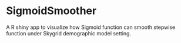 # SigmoidSmoother
A R shiny app to visualize how Sigmoid function can smooth stepwise function under Skygrid demographic model setting.
